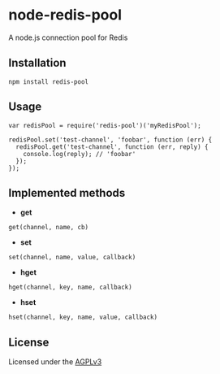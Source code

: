 node-redis-pool
===============

A node.js connection pool for Redis

## Installation

    npm install redis-pool

## Usage

    var redisPool = require('redis-pool')('myRedisPool');

    redisPool.set('test-channel', 'foobar', function (err) {
      redisPool.get('test-channel', function (err, reply) {
        console.log(reply); // 'foobar'
      });
    });

## Implemented methods

  * **get** 
```
get(channel, name, cb)
```

  * **set** 
```
set(channel, name, value, callback)
```

  * **hget**
```
hget(channel, key, name, callback)
```

  * **hset** 
```
hset(channel, key, name, value, callback)
```


## License

Licensed under the [AGPLv3](https://github.com/silverbucket/node-redis-pool/blob/master/LICENSE)
